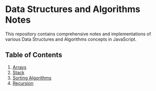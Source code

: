 # Data Structures and Algorithms Notes

This repository contains comprehensive notes and implementations of various Data Structures and Algorithms concepts in JavaScript.

## Table of Contents

1. [Arrays](#arrays)
2. [Stack](#stack)
3. [Sorting Algorithms](#sorting-algorithms)
4. [Recursion](#recursion)
